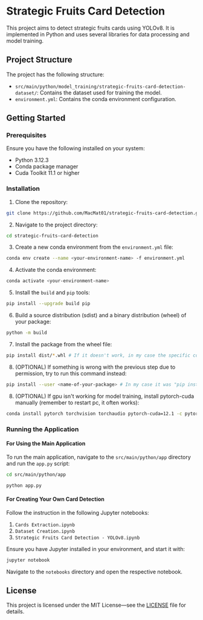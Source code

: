 # Strategic Fruits Card Detection

This project aims to detect strategic fruits cards using YOLOv8. It is implemented in Python and uses several libraries
for data processing and model training.

## Project Structure

The project has the following structure:

- `src/main/python/model_training/strategic-fruits-card-detection-dataset/`: Contains the dataset used for training the
  model.
- `environment.yml`: Contains the conda environment configuration.

## Getting Started

### Prerequisites

Ensure you have the following installed on your system:

- Python 3.12.3
- Conda package manager
- Cuda Toolkit 11.1 or higher

### Installation

1. Clone the repository:

```bash
git clone https://github.com/MacMat01/strategic-fruits-card-detection.git
```

2. Navigate to the project directory:

```bash
cd strategic-fruits-card-detection
```

3. Create a new conda environment from the `environment.yml` file:

```bash
conda env create --name <your-environment-name> -f environment.yml
```

4. Activate the conda environment:

```bash
conda activate <your-environment-name>
```

5. Install the `build` and `pip` tools:

```bash
pip install --upgrade build pip
```

6. Build a source distribution (sdist) and a binary distribution (wheel) of your package:

```bash
python -m build
```

7. Install the package from the wheel file:

```bash
pip install dist/*.whl # If it doesn't work, in my case the specific command was "pip install dist/strategic_fruits_card_detection-0.1.0-py3-none-any.whl"
```

8. (OPTIONAL) If something is wrong with the previous step due to permission, try to run this command instead:

```bash
pip install --user <name-of-your-package> # In my case it was "pip install --user strategic_fruits_card_detection"
```

8. (OPTIONAL) If gpu isn't working for model training, install pytorch-cuda manually (remember to restart pc, it often works):

```bash
conda install pytorch torchvision torchaudio pytorch-cuda=12.1 -c pytorch -c nvidia
```

### Running the Application

#### For Using the Main Application

To run the main application, navigate to the `src/main/python/app` directory and run the `app.py` script:

```bash
cd src/main/python/app
```

```bash
python app.py
```

#### For Creating Your Own Card Detection

Follow the instruction in the following Jupyter notebooks:

1. `Cards Extraction.ipynb`
2. `Dataset Creation.ipynb`
3. `Strategic Fruits Card Detection - YOLOv8.ipynb`

Ensure you have Jupyter installed in your environment, and start it with:

```bash
jupyter notebook
```

Navigate to the `notebooks` directory and open the respective notebook.

## License

This project is licensed under the MIT License—see the [LICENSE](LICENSE) file for details.
